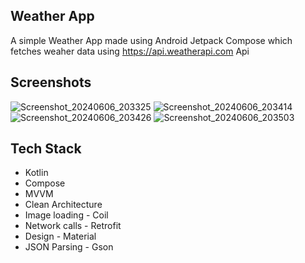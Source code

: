 ## Weather App
 A simple Weather App made using Android Jetpack Compose which fetches weaher data using https://api.weatherapi.com Api

## Screenshots
![Screenshot_20240606_203325](https://github.com/VasaviBankuru/WeatherApplication/assets/99278883/e6942ff7-d464-4888-9121-56513aff93c5)
![Screenshot_20240606_203414](https://github.com/VasaviBankuru/WeatherApplication/assets/99278883/48d5b663-eaf5-419a-b73d-72cb0d631127)
![Screenshot_20240606_203426](https://github.com/VasaviBankuru/WeatherApplication/assets/99278883/99e7bc5f-a05d-4446-96dc-de3590967eaf)
![Screenshot_20240606_203503](https://github.com/VasaviBankuru/WeatherApplication/assets/99278883/eecffa07-9989-4e9e-8ee3-c059f0350b4f)

 ## Tech Stack
 * Kotlin
 * Compose
 * MVVM
 * Clean Architecture
 * Image loading - Coil
 * Network calls - Retrofit
 * Design - Material
 * JSON Parsing - Gson
